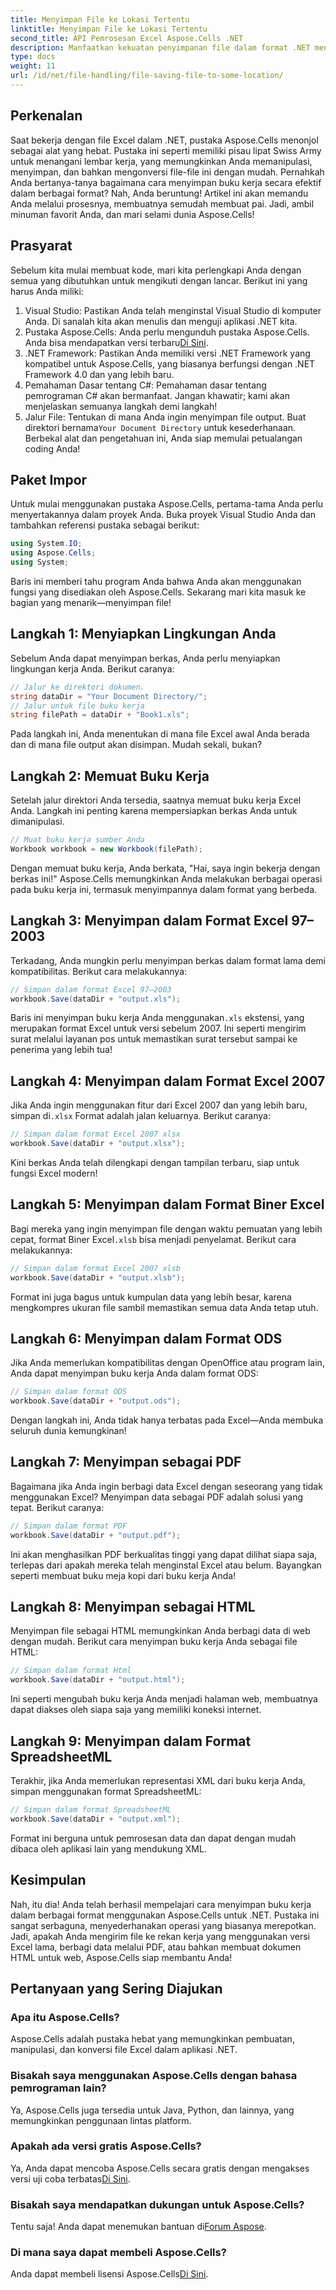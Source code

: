 ```yaml
---
title: Menyimpan File ke Lokasi Tertentu
linktitle: Menyimpan File ke Lokasi Tertentu
second_title: API Pemrosesan Excel Aspose.Cells .NET
description: Manfaatkan kekuatan penyimpanan file dalam format .NET menggunakan Aspose.Cells. Pelajari cara menyimpan file Excel dalam berbagai format dengan mudah.
type: docs
weight: 11
url: /id/net/file-handling/file-saving-file-to-some-location/
---
```

## Perkenalan
Saat bekerja dengan file Excel dalam .NET, pustaka Aspose.Cells menonjol sebagai alat yang hebat. Pustaka ini seperti memiliki pisau lipat Swiss Army untuk menangani lembar kerja, yang memungkinkan Anda memanipulasi, menyimpan, dan bahkan mengonversi file-file ini dengan mudah. Pernahkah Anda bertanya-tanya bagaimana cara menyimpan buku kerja secara efektif dalam berbagai format? Nah, Anda beruntung! Artikel ini akan memandu Anda melalui prosesnya, membuatnya semudah membuat pai. Jadi, ambil minuman favorit Anda, dan mari selami dunia Aspose.Cells!
## Prasyarat
Sebelum kita mulai membuat kode, mari kita perlengkapi Anda dengan semua yang dibutuhkan untuk mengikuti dengan lancar. Berikut ini yang harus Anda miliki:
1. Visual Studio: Pastikan Anda telah menginstal Visual Studio di komputer Anda. Di sanalah kita akan menulis dan menguji aplikasi .NET kita.
2.  Pustaka Aspose.Cells: Anda perlu mengunduh pustaka Aspose.Cells. Anda bisa mendapatkan versi terbaru[Di Sini](https://releases.aspose.com/cells/net/).
3. .NET Framework: Pastikan Anda memiliki versi .NET Framework yang kompatibel untuk Aspose.Cells, yang biasanya berfungsi dengan .NET Framework 4.0 dan yang lebih baru.
4. Pemahaman Dasar tentang C#: Pemahaman dasar tentang pemrograman C# akan bermanfaat. Jangan khawatir; kami akan menjelaskan semuanya langkah demi langkah!
5.  Jalur File: Tentukan di mana Anda ingin menyimpan file output. Buat direktori bernama`Your Document Directory` untuk kesederhanaan.
Berbekal alat dan pengetahuan ini, Anda siap memulai petualangan coding Anda!
## Paket Impor
Untuk mulai menggunakan pustaka Aspose.Cells, pertama-tama Anda perlu menyertakannya dalam proyek Anda. Buka proyek Visual Studio Anda dan tambahkan referensi pustaka sebagai berikut:
```csharp
using System.IO;
using Aspose.Cells;
using System;
```
Baris ini memberi tahu program Anda bahwa Anda akan menggunakan fungsi yang disediakan oleh Aspose.Cells. Sekarang mari kita masuk ke bagian yang menarik—menyimpan file!
## Langkah 1: Menyiapkan Lingkungan Anda
Sebelum Anda dapat menyimpan berkas, Anda perlu menyiapkan lingkungan kerja Anda. Berikut caranya:
```csharp
// Jalur ke direktori dokumen.
string dataDir = "Your Document Directory/";
// Jalur untuk file buku kerja
string filePath = dataDir + "Book1.xls";
```
Pada langkah ini, Anda menentukan di mana file Excel awal Anda berada dan di mana file output akan disimpan. Mudah sekali, bukan?
## Langkah 2: Memuat Buku Kerja
Setelah jalur direktori Anda tersedia, saatnya memuat buku kerja Excel Anda. Langkah ini penting karena mempersiapkan berkas Anda untuk dimanipulasi.
```csharp
// Muat buku kerja sumber Anda
Workbook workbook = new Workbook(filePath);
```
Dengan memuat buku kerja, Anda berkata, "Hai, saya ingin bekerja dengan berkas ini!" Aspose.Cells memungkinkan Anda melakukan berbagai operasi pada buku kerja ini, termasuk menyimpannya dalam format yang berbeda.
## Langkah 3: Menyimpan dalam Format Excel 97–2003
Terkadang, Anda mungkin perlu menyimpan berkas dalam format lama demi kompatibilitas. Berikut cara melakukannya:
```csharp
// Simpan dalam format Excel 97–2003
workbook.Save(dataDir + "output.xls");
```
 Baris ini menyimpan buku kerja Anda menggunakan`.xls` ekstensi, yang merupakan format Excel untuk versi sebelum 2007. Ini seperti mengirim surat melalui layanan pos untuk memastikan surat tersebut sampai ke penerima yang lebih tua!
## Langkah 4: Menyimpan dalam Format Excel 2007
Jika Anda ingin menggunakan fitur dari Excel 2007 dan yang lebih baru, simpan di`.xlsx` Format adalah jalan keluarnya. Berikut caranya:
```csharp
// Simpan dalam format Excel 2007 xlsx
workbook.Save(dataDir + "output.xlsx");
```
Kini berkas Anda telah dilengkapi dengan tampilan terbaru, siap untuk fungsi Excel modern! 
## Langkah 5: Menyimpan dalam Format Biner Excel
 Bagi mereka yang ingin menyimpan file dengan waktu pemuatan yang lebih cepat, format Biner Excel`.xlsb` bisa menjadi penyelamat. Berikut cara melakukannya:
```csharp
// Simpan dalam format Excel 2007 xlsb
workbook.Save(dataDir + "output.xlsb");
```
Format ini juga bagus untuk kumpulan data yang lebih besar, karena mengkompres ukuran file sambil memastikan semua data Anda tetap utuh. 
## Langkah 6: Menyimpan dalam Format ODS
Jika Anda memerlukan kompatibilitas dengan OpenOffice atau program lain, Anda dapat menyimpan buku kerja Anda dalam format ODS:
```csharp
// Simpan dalam format ODS
workbook.Save(dataDir + "output.ods");
```
Dengan langkah ini, Anda tidak hanya terbatas pada Excel—Anda membuka seluruh dunia kemungkinan!
## Langkah 7: Menyimpan sebagai PDF
Bagaimana jika Anda ingin berbagi data Excel dengan seseorang yang tidak menggunakan Excel? Menyimpan data sebagai PDF adalah solusi yang tepat. Berikut caranya:
```csharp
// Simpan dalam format PDF
workbook.Save(dataDir + "output.pdf");
```
Ini akan menghasilkan PDF berkualitas tinggi yang dapat dilihat siapa saja, terlepas dari apakah mereka telah menginstal Excel atau belum. Bayangkan seperti membuat buku meja kopi dari buku kerja Anda!
## Langkah 8: Menyimpan sebagai HTML
Menyimpan file sebagai HTML memungkinkan Anda berbagi data di web dengan mudah. Berikut cara menyimpan buku kerja Anda sebagai file HTML:
```csharp
// Simpan dalam format Html
workbook.Save(dataDir + "output.html");
```
Ini seperti mengubah buku kerja Anda menjadi halaman web, membuatnya dapat diakses oleh siapa saja yang memiliki koneksi internet.
## Langkah 9: Menyimpan dalam Format SpreadsheetML
Terakhir, jika Anda memerlukan representasi XML dari buku kerja Anda, simpan menggunakan format SpreadsheetML:
```csharp
// Simpan dalam format SpreadsheetML
workbook.Save(dataDir + "output.xml");
```
Format ini berguna untuk pemrosesan data dan dapat dengan mudah dibaca oleh aplikasi lain yang mendukung XML.
## Kesimpulan
Nah, itu dia! Anda telah berhasil mempelajari cara menyimpan buku kerja dalam berbagai format menggunakan Aspose.Cells untuk .NET. Pustaka ini sangat serbaguna, menyederhanakan operasi yang biasanya merepotkan. Jadi, apakah Anda mengirim file ke rekan kerja yang menggunakan versi Excel lama, berbagi data melalui PDF, atau bahkan membuat dokumen HTML untuk web, Aspose.Cells siap membantu Anda!
## Pertanyaan yang Sering Diajukan
### Apa itu Aspose.Cells?
Aspose.Cells adalah pustaka hebat yang memungkinkan pembuatan, manipulasi, dan konversi file Excel dalam aplikasi .NET.
### Bisakah saya menggunakan Aspose.Cells dengan bahasa pemrograman lain?
Ya, Aspose.Cells juga tersedia untuk Java, Python, dan lainnya, yang memungkinkan penggunaan lintas platform.
### Apakah ada versi gratis Aspose.Cells?
 Ya, Anda dapat mencoba Aspose.Cells secara gratis dengan mengakses versi uji coba terbatas[Di Sini](https://releases.aspose.com/).
### Bisakah saya mendapatkan dukungan untuk Aspose.Cells?
 Tentu saja! Anda dapat menemukan bantuan di[Forum Aspose](https://forum.aspose.com/c/cells/9).
### Di mana saya dapat membeli Aspose.Cells?
 Anda dapat membeli lisensi Aspose.Cells[Di Sini](https://purchase.aspose.com/buy).
